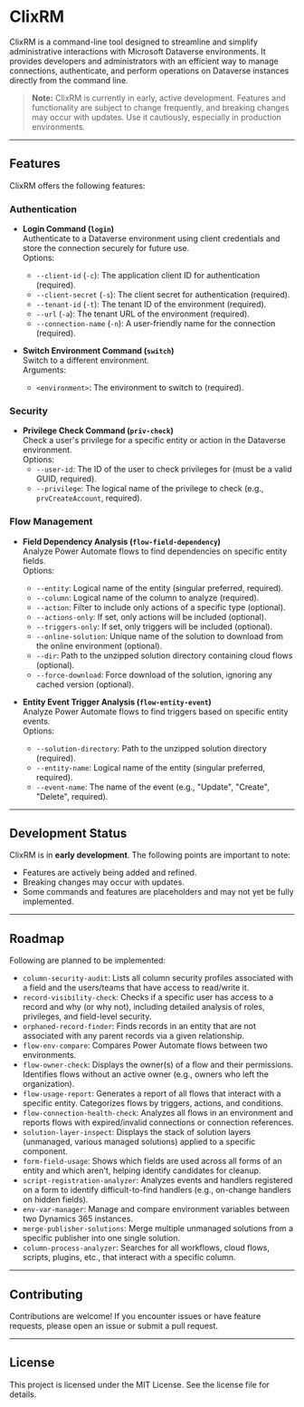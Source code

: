# ClixRM

ClixRM is a command-line tool designed to streamline and simplify administrative interactions with Microsoft Dataverse environments. It provides developers and administrators with an efficient way to manage connections, authenticate, and perform operations on Dataverse instances directly from the command line.

> **Note:** ClixRM is currently in early, active development. Features and functionality are subject to change frequently, and breaking changes may occur with updates. Use it cautiously, especially in production environments.

---

## Features

ClixRM offers the following features:

### Authentication
- **Login Command (`login`)**  
  Authenticate to a Dataverse environment using client credentials and store the connection securely for future use.  
  Options:
  - `--client-id` (`-c`): The application client ID for authentication (required).
  - `--client-secret` (`-s`): The client secret for authentication (required).
  - `--tenant-id` (`-t`): The tenant ID of the environment (required).
  - `--url` (`-a`): The tenant URL of the environment (required).
  - `--connection-name` (`-n`): A user-friendly name for the connection (required).

- **Switch Environment Command (`switch`)**  
  Switch to a different environment.  
  Arguments:
  - `<environment>`: The environment to switch to (required).

### Security
- **Privilege Check Command (`priv-check`)**  
  Check a user's privilege for a specific entity or action in the Dataverse environment.  
  Options:
  - `--user-id`: The ID of the user to check privileges for (must be a valid GUID, required).
  - `--privilege`: The logical name of the privilege to check (e.g., `prvCreateAccount`, required).

### Flow Management
- **Field Dependency Analysis (`flow-field-dependency`)**  
  Analyze Power Automate flows to find dependencies on specific entity fields.  
  Options:
  - `--entity`: Logical name of the entity (singular preferred, required).
  - `--column`: Logical name of the column to analyze (required).
  - `--action`: Filter to include only actions of a specific type (optional).
  - `--actions-only`: If set, only actions will be included (optional).
  - `--triggers-only`: If set, only triggers will be included (optional).
  - `--online-solution`: Unique name of the solution to download from the online environment (optional).
  - `--dir`: Path to the unzipped solution directory containing cloud flows (optional).
  - `--force-download`: Force download of the solution, ignoring any cached version (optional).

- **Entity Event Trigger Analysis (`flow-entity-event`)**  
  Analyze Power Automate flows to find triggers based on specific entity events.  
  Options:
  - `--solution-directory`: Path to the unzipped solution directory (required).
  - `--entity-name`: Logical name of the entity (singular preferred, required).
  - `--event-name`: The name of the event (e.g., "Update", "Create", "Delete", required).

---

## Development Status

ClixRM is in **early development**. The following points are important to note:
- Features are actively being added and refined.
- Breaking changes may occur with updates.
- Some commands and features are placeholders and may not yet be fully implemented.

---

## Roadmap

Following are planned to be implemented: 
- `column-security-audit`: Lists all column security profiles associated with a field and the users/teams that have access to read/write it.
- `record-visibility-check`: Checks if a specific user has access to a record and why (or why not), including detailed analysis of roles, privileges, and field-level security.
- `orphaned-record-finder`: Finds records in an entity that are not associated with any parent records via a given relationship.
- `flow-env-compare`: Compares Power Automate flows between two environments.
- `flow-owner-check`: Displays the owner(s) of a flow and their permissions. Identifies flows without an active owner (e.g., owners who left the organization).
- `flow-usage-report`: Generates a report of all flows that interact with a specific entity. Categorizes flows by triggers, actions, and conditions.
- `flow-connection-health-check`: Analyzes all flows in an environment and reports flows with expired/invalid connections or connection references.
- `solution-layer-inspect`: Displays the stack of solution layers (unmanaged, various managed solutions) applied to a specific component.
- `form-field-usage`: Shows which fields are used across all forms of an entity and which aren't, helping identify candidates for cleanup.
- `script-registration-analyzer`: Analyzes events and handlers registered on a form to identify difficult-to-find handlers (e.g., on-change handlers on hidden fields).
- `env-var-manager`: Manage and compare environment variables between two Dynamics 365 instances.
- `merge-publisher-solutions`: Merge multiple unmanaged solutions from a specific publisher into one single solution.
- `column-process-analyzer`: Searches for all workflows, cloud flows, scripts, plugins, etc., that interact with a specific column.

---

## Contributing

Contributions are welcome! If you encounter issues or have feature requests, please open an issue or submit a pull request.

---

## License

This project is licensed under the MIT License. See the license file for details.